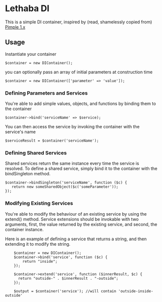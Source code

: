 # Lethaba DI
This is a simple DI container, inspired by (read, shamelessly copied from) [Pimple 1.x](https://github.com/silexphp/Pimple/tree/1.1)

## Usage

Instantiate your container

`$container = new DIContainer();`

you can optionally pass an array of initial parameters at construction time

`$container = new DIContainer(['parameter' => 'value']);`

### Defining Parameters and Services

You're able to add simple values, objects, and functions by binding them to the container

`$container->bind('serviceName' => $service);`

You can then access the service by invoking the container with the service's name

`$serviceResult = $container('serviceName');`

### Defining Shared Services

Shared services return the same instance every time the service is resolved. To define a shared service, simply bind it to the container with the bindSingleton method.

```
$container->bindSingleton('serviceName', function ($c) {
   return new someSharedObject($c('someParameter')); 
});
```

### Modifying Existing Services

You're able to modify the behaviour of an existing service by using the extend() method.
Service extensions should be invokable with two arguments, first, the value returned by the existing service, and second, the container instance.

Here is an example of defining a service that returns a string, and then extending it to modify the string.

```
    $container = new DIContainer();
    $container->bind('service', function ($c) {
        return "inside";
    });

    $container->extend('service', function ($innerResult, $c) {
      return "outside-" . $innerResult . "-outside";
    });

    $output = $container('service'); //will contain 'outside-inside-outside'
```

